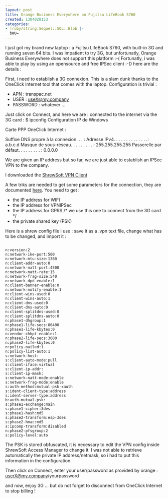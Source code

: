 ```yaml
---
layout: post
title: Orange Business Everywhere on Fujitsu LifeBook S760
created: 1304028153
categories:
- !ruby/string:Sequel::SQL::Blob |-
  bWU=
---
```

I just got my brand new laptop : a Fujitsu LifeBook S760, with built-in 3G and running seven 64 bits.
I was impatient to try 3G, but unfortunatly, Orange Business Everywhere does not support this platform :-(
Fortunatly, i was able to play by using an opensource and free IPSec client :-D
here are the details :
<!--break-->
First, i need to establish a 3G connexion. This is a slam dunk thanks to the OneClick Internet tool that comes with the laptop. Configuration is trivial :
- APN : transpac.net
- USER : useX@my.company
- PASSWORD : whatever ...

Just click on Connect, and here we are : connected to the internet via the 3G card :
</code>
$ ipconfig
Configuration IP de Windows


Carte PPP OneClick Internet :

   Suffixe DNS propre à la connexion. . . : 
   Adresse IPv4. . . . . . . . . . . . . .: a.b.c.d
   Masque de sous-réseau. . . . . . . . . : 255.255.255.255
   Passerelle par défaut. . . . . . . . . : 0.0.0.0
</code>

We are given an IP address but so far, we are just able to establish an IPSec VPN to the company.

I downloaded the <a href="http://www.shrew.net/download/vpn">ShrewSoft VPN Client</a>

A few triks are needed to get some parameters for the connection, they are documented <a href="http://blog.jknet.org/post/2010/08/23/Gnou-Orange">here</a>.
You need to get :
- the IP address for WIFI
- the IP address for VPNIPSec
- the IP address for GPRS /* we use this one to connect from the 3G card */
- the private shared key (PSK)

Here is a shrew config file i use : save it as a .vpn text file, change what has to be changed, and import it :

<code>
n:version:2
n:network-ike-port:500
n:network-mtu-size:1380
n:client-addr-auto:0
n:network-natt-port:4500
n:network-natt-rate:15
n:network-frag-size:540
n:network-dpd-enable:1
n:client-banner-enable:0
n:network-notify-enable:1
n:client-wins-used:0
n:client-wins-auto:1
n:client-dns-used:0
n:client-dns-auto:0
n:client-splitdns-used:0
n:client-splitdns-auto:0
n:phase1-dhgroup:1
n:phase1-life-secs:86400
n:phase1-life-kbytes:0
n:vendor-chkpt-enable:1
n:phase2-life-secs:3600
n:phase2-life-kbytes:0
n:policy-nailed:1
n:policy-list-auto:1
s:network-host:<IP address for WIFI>
s:client-auto-mode:pull
s:client-iface:virtual
s:client-ip-addr:<private IP address given by Orange>
s:client-ip-mask:<private netmask given by Orange>
s:network-natt-mode:enable
s:network-frag-mode:enable
s:auth-method:mutual-psk-xauth
s:ident-client-type:address
s:ident-server-type:address
b:auth-mutual-psk:<obfuscated PSK>
s:phase1-exchange:main
s:phase1-cipher:3des
s:phase1-hash:md5
s:phase2-transform:esp-3des
s:phase2-hmac:md5
s:ipcomp-transform:disabled
n:phase2-pfsgroup:2
s:policy-level:auto
</code>

The PSK is stored obfuscated, it is necessary to edit the VPN config inside ShrewSoft Access Manager to change it. I was not able to retrieve automatically the private IP address/netmask, so i had to put this
information in the configuration.

Then click on Connect, enter your user/password as provided by orange : userX@my.company/yourpassword

and now, enjoy 3G ... but do not forget to disconnect from OneClick Internet to stop billing !
